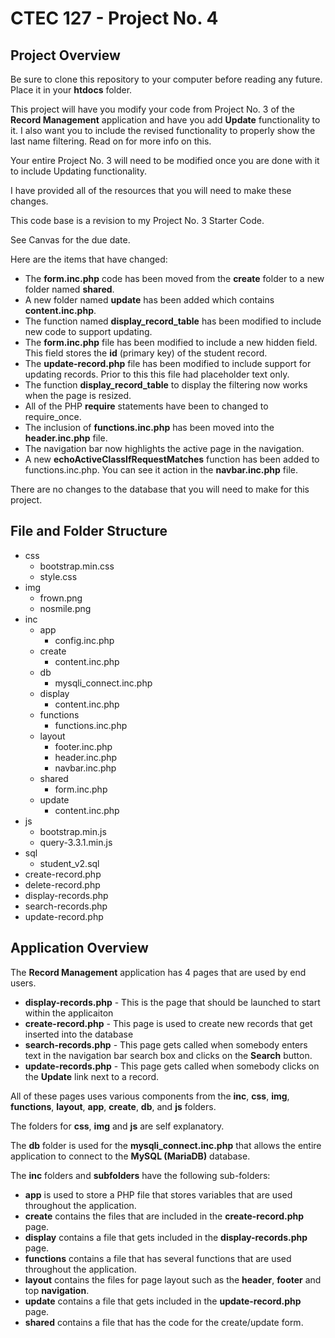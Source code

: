 # CTEC 127 - Project No. 4

## Project Overview

Be sure to clone this repository to your computer before reading any future. Place it in your **htdocs** folder.

This project will have you modify your code from Project No. 3 of the **Record Management** application and have you add **Update** functionality to it. I also want you to include the revised functionality to properly show the last name filtering. Read on for more info on this.

Your entire Project No. 3 will need to be modified once you are done with it to include Updating functionality.

I have provided all of the resources that you will need to make these changes.

This code base is a revision to my Project No. 3 Starter Code.

See Canvas for the due date.

Here are the items that have changed:

- The **form.inc.php** code has been moved from the **create** folder to a new folder named **shared**.
- A new folder named **update** has been added which contains **content.inc.php**.
- The function named **display_record_table** has been modified to include new code to support updating.
- The **form.inc.php** file has been modified to include a new hidden field. This field stores the **id** (primary key) of the student record.
- The **update-record.php** file has been modified to include support for updating records. Prior to this this file had placeholder text only.
- The function **display_record_table** to display the filtering now works when the page is resized.
- All of the PHP **require** statements have been to changed to require_once.
- The inclusion of **functions.inc.php** has been moved into the **header.inc.php** file.
- The navigation bar now highlights the active page in the navigation.
- A new **echoActiveClassIfRequestMatches** function has been added to functions.inc.php. You can see it action in the **navbar.inc.php** file.

There are no changes to the database that you will need to make for this project.

## File and Folder Structure

- css
  - bootstrap.min.css
  - style.css
- img
  - frown.png
  - nosmile.png
- inc
  - app
    - config.inc.php
  - create
    - content.inc.php
  - db
    - mysqli_connect.inc.php
  - display
    - content.inc.php
  - functions
    - functions.inc.php
  - layout
    - footer.inc.php
    - header.inc.php
    - navbar.inc.php
  - shared
    - form.inc.php
  - update
    - content.inc.php
- js
  - bootstrap.min.js
  - query-3.3.1.min.js
- sql
  - student_v2.sql
- create-record.php
- delete-record.php
- display-records.php
- search-records.php
- update-record.php

## Application Overview

The **Record Management** application has 4 pages that are used by end users.

- **display-records.php** - This is the page that should be launched to start within the applicaiton
- **create-record.php** - This page is used to create new records that get inserted into the database
- **search-records.php** - This page gets called when somebody enters text in the navigation bar search box and clicks on the **Search** button.
- **update-records.php** - This page gets called when somebody clicks on the **Update** link next to a record.

All of these pages uses various components from the **inc**, **css**, **img**, **functions**, **layout**, **app**, **create**, **db**, and **js** folders.

The folders for **css**, **img** and **js** are self explanatory.

The **db** folder is used for the **mysqli_connect.inc.php** that allows the entire application to connect to the **MySQL (MariaDB)** database.

The **inc** folders and **subfolders** have the following sub-folders:

- **app** is used to store a PHP file that stores variables that are used throughout the application.
- **create** contains the files that are included in the **create-record.php** page.
- **display** contains a file that gets included in the **display-records.php** page.
- **functions** contains a file that has several functions that are used throughout the application.
- **layout** contains the files for page layout such as the **header**, **footer** and top **navigation**.
- **update** contains a file that gets included in the **update-record.php** page.
- **shared** contains a file that has the code for the create/update form.